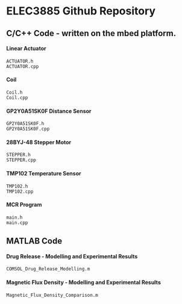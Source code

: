 # ELEC3885 Github Repository



## C/C++ Code - written on the mbed platform.

#### Linear Actuator <br />
    ACTUATOR.h  
    ACTUATOR.cpp  
#### Coil <br />
    Coil.h  
    Coil.cpp  
#### GP2Y0A51SK0F Distance Sensor <br />
    GP2Y0A51SK0F.h  
    GP2Y0A51SK0F.cpp  
#### 28BYJ-48 Stepper Motor <br />
    STEPPER.h  
    STEPPER.cpp  
#### TMP102 Temperature Sensor <br />
    TMP102.h  
    TMP102.cpp  

#### MCR Program
    main.h  
    main.cpp  



## MATLAB Code

#### Drug Release - Modelling and Experimental Results
    COMSOL_Drug_Release_Modelling.m
   
#### Magnetic Flux Density - Modelling and Experimental Results
    Magnetic_Flux_Density_Comparison.m



